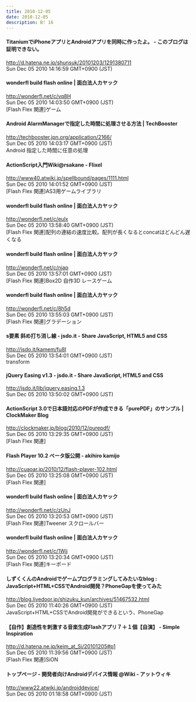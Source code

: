 ```yaml
---
title: 2010-12-05
date: 2010-12-05
description: B! 16
---
```


#### TitaniumでiPhoneアプリとAndroidアプリを同時に作ったよ。 - このブログは証明できない。
http://d.hatena.ne.jp/shunsuk/20101203/1291380711<br>
Sun Dec 05 2010 14:16:59 GMT+0900 (JST)<br>


#### wonderfl build flash online | 面白法人カヤック
http://wonderfl.net/c/vq8H<br>
Sun Dec 05 2010 14:03:50 GMT+0900 (JST)<br>
[Flash Flex 関連]ゲーム


#### Android AlarmManagerで指定した時間に処理させる方法 | TechBooster
http://techbooster.jpn.org/application/2166/<br>
Sun Dec 05 2010 14:03:17 GMT+0900 (JST)<br>
Android 指定した時間に任意の処理


#### ActionScript入門Wiki@rsakane - Flixel
http://www40.atwiki.jp/spellbound/pages/1111.html<br>
Sun Dec 05 2010 14:01:52 GMT+0900 (JST)<br>
[Flash Flex 関連]AS3用ゲームライブラリ


#### wonderfl build flash online | 面白法人カヤック
http://wonderfl.net/c/eulx<br>
Sun Dec 05 2010 13:58:40 GMT+0900 (JST)<br>
[Flash Flex 関連]配列の連結の速度比較。配列が長くなるとconcatはどんどん遅くなる


#### wonderfl build flash online | 面白法人カヤック
http://wonderfl.net/c/njap<br>
Sun Dec 05 2010 13:57:01 GMT+0900 (JST)<br>
[Flash Flex 関連]Box2D 自作3D レースゲーム


#### wonderfl build flash online | 面白法人カヤック
http://wonderfl.net/c/8h5d<br>
Sun Dec 05 2010 13:55:03 GMT+0900 (JST)<br>
[Flash Flex 関連]グラデーション


#### s要素 斜め打ち消し線 - jsdo.it - Share JavaScript, HTML5 and CSS
http://jsdo.it/kamem/fu8I<br>
Sun Dec 05 2010 13:54:01 GMT+0900 (JST)<br>
transform


#### jQuery Easing v1.3 - jsdo.it - Share JavaScript, HTML5 and CSS
http://jsdo.it/lib/jquery.easing.1.3<br>
Sun Dec 05 2010 13:50:02 GMT+0900 (JST)<br>


####   ActionScript 3.0で日本語対応のPDFが作成できる「purePDF」のサンプル | ClockMaker Blog
http://clockmaker.jp/blog/2010/12/purepdf/<br>
Sun Dec 05 2010 13:29:35 GMT+0900 (JST)<br>
[Flash Flex 関連]


#### Flash Player 10.2 ベータ版公開 - akihiro kamijo
http://cuaoar.jp/2010/12/flash-player-102.html<br>
Sun Dec 05 2010 13:25:08 GMT+0900 (JST)<br>
[Flash Flex 関連]


#### wonderfl build flash online | 面白法人カヤック
http://wonderfl.net/c/zUnJ<br>
Sun Dec 05 2010 13:20:53 GMT+0900 (JST)<br>
[Flash Flex 関連]Tweener スクロールバー


#### wonderfl build flash online | 面白法人カヤック
http://wonderfl.net/c/1Wjj<br>
Sun Dec 05 2010 13:20:34 GMT+0900 (JST)<br>
[Flash Flex 関連]キーボード


#### しずくくんのAndroidでゲームプログラミングしてみたいなblog : JavaScript+HTML+CSSでAndroid開発？PhoneGapを使ってみた
http://blog.livedoor.jp/shizuku_kun/archives/51467532.html<br>
Sun Dec 05 2010 11:40:26 GMT+0900 (JST)<br>
JavaScript+HTML+CSSでAndroid開発ができるという、PhoneGap


#### 【自作】創造性を刺激する音楽生成Flashアプリ７＋１個【自演】 - Simple Inspiration
http://d.hatena.ne.jp/keim_at_Si/20101205#p1<br>
Sun Dec 05 2010 11:39:56 GMT+0900 (JST)<br>
[Flash Flex 関連]SiON


#### トップページ - 開発者向けAndroidデバイス情報 @Wiki - アットウィキ
http://www22.atwiki.jp/androiddevice/<br>
Sun Dec 05 2010 01:18:58 GMT+0900 (JST)<br>


